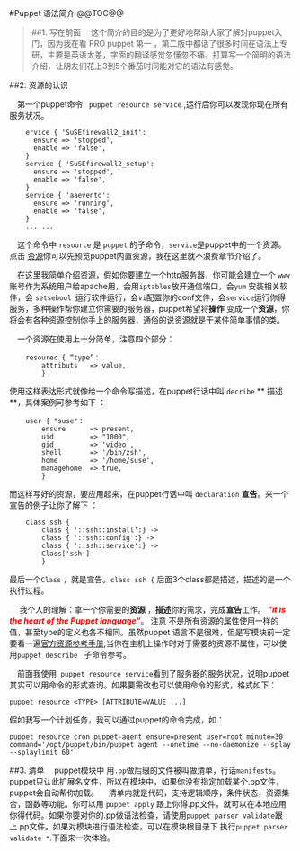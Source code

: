 
#Puppet 语法简介
@@TOC@@


> ##1.   写在前面
> &emsp;这个简介的目的是为了更好地帮助大家了解对puppet入门，因为我在看 PRO puppet 第一 ，第二版中都话了很多时间在语法上专研，主要是英语太差，字面的翻译感觉忽懂忽不痛。打算写一个简明的语法介绍，让朋友们花上3到5个番茄时间能对它的语法有感觉。
> 

##2.   资源的认识

&emsp;第一个puppet命令 ` puppet resource service` ,运行后你可以发现你现在所有服务状况。

		ervice { 'SuSEfirewall2_init':
  		  ensure => 'stopped',
          enable => 'false',
        }
		service { 'SuSEfirewall2_setup':
  		  ensure => 'stopped',
  		  enable => 'false',
		}
		service { 'aaeventd':
  		  ensure => 'running',
  		  enable => 'false',
		}
		... ...
&emsp;这个命令中 `resource` 是 `puppet` 的子命令，`service`是puppet中的一个资源。点击 [资源](https://docs.puppetlabs.com/references/latest/type.html "Type Reference" )你可以先预览puppet内置资源，我在这里就不浪费章节介绍了。

&emsp;在这里我简单介绍资源，假如你要建立一个http服务器，你可能会建立一个 `www` 账号作为系统用户给apache用，会用`iptables`放开通信端口，会`yum` 安装相关软件，会 `setsebool `运行软件运行，会`vi`配置你的conf文件，会`service`运行你得服务，多种操作帮你建立你需要的服务器，puppet希望将**操作** 变成一个**资源**，你将会有各种资源控制你手上的服务器，通俗的说资源就是干某件简单事情的类。

&emsp;一个资源在使用上十分简单，注意四个部分：

		resourec { “type”：
			attributs	=> value,
			}
			
使用这样表达形式就像给一个命令写描述，在puppet行话中叫 `decribe` ** 描述**，具体案例可参考如下 ：

		user { "suse"：
			ensure 		=> present,
			uid    		=> "1000",
			gid    		=> 'video',
			shell  		=> '/bin/zsh',
			home   		=> '/home/suse',
			managehome	=> true,
			}

而这样写好的资源，要应用起来，在puppet行话中叫 `declaration` **宣告**。来一个宣告的例子让你了解下 ：

		class ssh {
  			class { '::ssh::install':} ->
			class { '::ssh::config':} ->
			class { '::ssh::service':} ->
			Class['ssh']
			}
最后一个`Class` ，就是宣告。`class ssh {` 后面3个class都是描述，描述的是一个执行过程。

&emsp; 我个人的理解：拿一个你需要的**资源** ，**描述**你的需求，完成**宣告**工作。 ***<font color="red"> “it is the heart of the Puppet language”</font>***。 注意 不是所有资源的属性使用一样的值，甚至type的定义也各不相同。虽然puppet 语言不是很难，但是写模块前一定要看一遍[官方资源参考手册](https://docs.puppetlabs.com/references/latest/type.html "Type Reference" ),当你在主机上操作时对于需要的资源不属性，可以使用`puppet describe ` 子命令参考。

&emsp;前面我使用` puppet resource service`看到了服务器的服务状况，说明puppet其实可以用命令的形式查询。如果要需改也可以使用命令的形式，格式如下：

	puppet resource <TYPE> [ATTRIBUTE=VALUE ...]

假如我写一个计划任务，我可以通过puppet的命令完成，如：

	puppet resource cron puppet-agent ensure=present user=root minute=30 command='/opt/puppet/bin/puppet agent --onetime --no-daemonize --splay --splaylimit 60'


##3.   清单
&emsp;puppet模块中 用`.pp`做后缀的文件被叫做清单，行话`manifests`。puppet只认此扩展名文件，所以在模块中，如果你没有指定加载某个.pp文件，puppet会自动帮你加载。
&emsp;清单内就是代码，支持逻辑顺序，条件状态，资源集合，函数等功能。你可以用 `puppet apply` 跟上你得.pp文件，就可以在本地应用你得代码。如果你要对你的.pp做语法检查，请使用`puppet parser validate`跟上.pp文件。如果对模块进行语法检查，可以在模块根目录下 执行`puppet parser validate *`.下面来一次体验。












